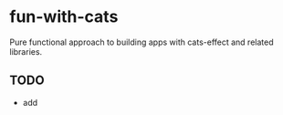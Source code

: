 # fun-with-cats
Pure functional approach to building apps with cats-effect and related libraries.

## TODO
- add 